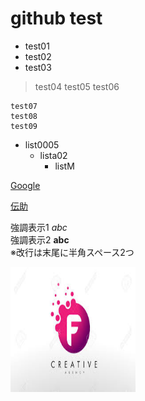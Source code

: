 # github test

* test01
* test02
* test03
> test04
> test05
> test06

```
test07
test08
test09
```
* list0005
  * lista02
    * listM

[Google](https://www.google.co.jp/)

[伝助](http://densuke.biz/list?cd=gzPs2UsaJp2Tsf4s)

強調表示1 *abc*  
強調表示2 **abc**  
※改行は末尾に半角スペース2つ

<img src="force_1.jpg" alt="force_1" title="attach:cat" width="200" height="200">

